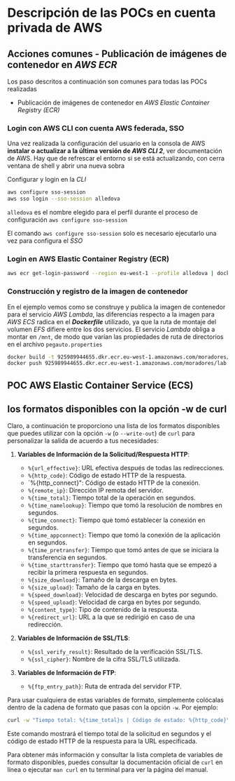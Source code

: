 # Descripción de las POCs en cuenta privada de AWS

## Acciones comunes - Publicación de imágenes de contenedor en _AWS ECR_

Los paso descritos a continuación son comunes para todas las POCs realizadas

- Publicación de imágenes de contenedor en _AWS Elastic Container Registry (ECR)_

### Login con AWS CLI con cuenta AWS federada, SSO

Una vez realizada la configuración del usuario en la consola de AWS **instalar o actualizar a la última versión de _AWS CLI 2_**, ver documentación de AWS. Hay que de refrescar el entorno si se está actualizando, con cerra ventana de shell y abrir una nueva sobra

Configurar y login en la _CLI_

```Bash
aws configure sso-session
aws sso login --sso-session alledova
```

`alledova` es el nombre elegido para el perfil durante el proceso de configuración `aws configure sso-session`

El comando `aws configure sso-session` solo es necesario ejecutarlo una vez para configura el _SSO_

### Login en AWS Elastic Container Registry (ECR)

```Bash
aws ecr get-login-password --region eu-west-1 --profile alledova | docker login --username AWS --password-stdin 925989944655.dkr.ecr.eu-west-1.amazonaws.com
```

### Construcción y registro de la imagen de contenedor

En el ejemplo vemos como se construye y publica la imagen de contenedor para el servicio _AWS Lambda_, las diferencias respecto a la imagen para _AWS ECS_ radica en el **_Dockerfile_** utilizado, ya que la ruta de montaje del volumen _EFS_ difiere entre los dos servicios. El servicio _Lambda_ obliga a montar en `/mnt`, de modo que varían las propiedades de ruta de directorios en el archivo `pegauto.properties`

```Bash
docker build -t 925989944655.dkr.ecr.eu-west-1.amazonaws.com/moradores/lab:lambda -f Dockerfile.lambda .
docker push 925989944655.dkr.ecr.eu-west-1.amazonaws.com/moradores/lab:lambda
```

## POC AWS Elastic Container Service (ECS)

## los formatos disponibles con la opción -w de curl

Claro, a continuación te proporciono una lista de los formatos disponibles que puedes utilizar con la opción `-w` (o `--write-out`) de `curl` para personalizar la salida de acuerdo a tus necesidades:

1. **Variables de Información de la Solicitud/Respuesta HTTP**:

   - `%{url_effective}`: URL efectiva después de todas las redirecciones.
   - `%{http_code}`: Código de estado HTTP de la respuesta.
   - `%{http_connect}": Código de estado HTTP de la conexión.
   - `%{remote_ip}`: Dirección IP remota del servidor.
   - `%{time_total}`: Tiempo total de la operación en segundos.
   - `%{time_namelookup}`: Tiempo que tomó la resolución de nombres en segundos.
   - `%{time_connect}`: Tiempo que tomó establecer la conexión en segundos.
   - `%{time_appconnect}`: Tiempo que tomó la conexión de la aplicación en segundos.
   - `%{time_pretransfer}`: Tiempo que tomó antes de que se iniciara la transferencia en segundos.
   - `%{time_starttransfer}`: Tiempo que tomó hasta que se empezó a recibir la primera respuesta en segundos.
   - `%{size_download}`: Tamaño de la descarga en bytes.
   - `%{size_upload}`: Tamaño de la carga en bytes.
   - `%{speed_download}`: Velocidad de descarga en bytes por segundo.
   - `%{speed_upload}`: Velocidad de carga en bytes por segundo.
   - `%{content_type}`: Tipo de contenido de la respuesta.
   - `%{redirect_url}`: URL a la que se redirigió en caso de una redirección.

2. **Variables de Información de SSL/TLS**:

   - `%{ssl_verify_result}`: Resultado de la verificación SSL/TLS.
   - `%{ssl_cipher}`: Nombre de la cifra SSL/TLS utilizada.

3. **Variables de Información de FTP**:

   - `%{ftp_entry_path}`: Ruta de entrada del servidor FTP.

Para usar cualquiera de estas variables de formato, simplemente colócalas dentro de la cadena de formato que pasas con la opción `-w`. Por ejemplo:

```bash
curl -w "Tiempo total: %{time_total}s | Código de estado: %{http_code}\n" https://example.com
```

Este comando mostrará el tiempo total de la solicitud en segundos y el código de estado HTTP de la respuesta para la URL especificada.

Para obtener más información y consultar la lista completa de variables de formato disponibles, puedes consultar la documentación oficial de `curl` en línea o ejecutar `man curl` en tu terminal para ver la página del manual.
